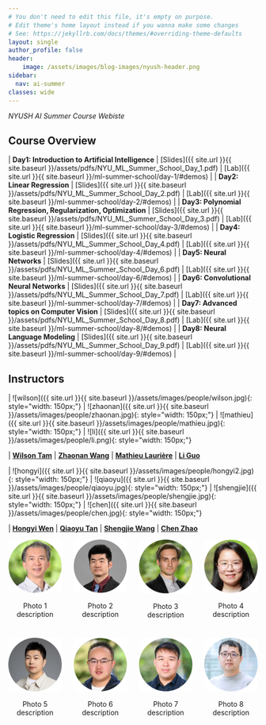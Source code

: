 ```yaml
---
# You don't need to edit this file, it's empty on purpose.
# Edit theme's home layout instead if you wanna make some changes
# See: https://jekyllrb.com/docs/themes/#overriding-theme-defaults
layout: single
author_profile: false
header:
    image: /assets/images/blog-images/nyush-header.png
sidebar:
  nav: ai-summer
classes: wide
---
```


*NYUSH AI Summer Course Webiste*

## Course Overview

| **Day1: Introduction to Artificial Intelligence** | [Slides]({{ site.url }}{{ site.baseurl }}/assets/pdfs/NYU_ML_Summer_School_Day_1.pdf) | [Lab]({{ site.url }}{{ site.baseurl }}/ml-summer-school/day-1/#demos) |
| **Day2: Linear Regression** | [Slides]({{ site.url }}{{ site.baseurl }}/assets/pdfs/NYU_ML_Summer_School_Day_2.pdf) | [Lab]({{ site.url }}{{ site.baseurl }}/ml-summer-school/day-2/#demos) |
| **Day3: Polynomial Regression, Regularization, Optimization** | [Slides]({{ site.url }}{{ site.baseurl }}/assets/pdfs/NYU_ML_Summer_School_Day_3.pdf) | [Lab]({{ site.url }}{{ site.baseurl }}/ml-summer-school/day-3/#demos) |
| **Day4: Logistic Regression** | [Slides]({{ site.url }}{{ site.baseurl }}/assets/pdfs/NYU_ML_Summer_School_Day_4.pdf) | [Lab]({{ site.url }}{{ site.baseurl }}/ml-summer-school/day-4/#demos) |
| **Day5: Neural Networks** | [Slides]({{ site.url }}{{ site.baseurl }}/assets/pdfs/NYU_ML_Summer_School_Day_6.pdf) | [Lab]({{ site.url }}{{ site.baseurl }}/ml-summer-school/day-6/#demos) |
| **Day6: Convolutional Neural Networks** | [Slides]({{ site.url }}{{ site.baseurl }}/assets/pdfs/NYU_ML_Summer_School_Day_7.pdf) | [Lab]({{ site.url }}{{ site.baseurl }}/ml-summer-school/day-7/#demos) |
| **Day7: Advanced topics on Computer Vision** | [Slides]({{ site.url }}{{ site.baseurl }}/assets/pdfs/NYU_ML_Summer_School_Day_8.pdf) | [Lab]({{ site.url }}{{ site.baseurl }}/ml-summer-school/day-8/#demos) |
| **Day8: Neural Language Modeling** | [Slides]({{ site.url }}{{ site.baseurl }}/assets/pdfs/NYU_ML_Summer_School_Day_9.pdf) | [Lab]({{ site.url }}{{ site.baseurl }}/ml-summer-school/day-9/#demos) |

## Instructors

| ![wilson]({{ site.url }}{{ site.baseurl }}/assets/images/people/wilson.jpg){: style="width: 150px;"} | ![zhaonan]({{ site.url }}{{ site.baseurl }}/assets/images/people/zhaonan.jpg){: style="width: 150px;"} | ![mathieu]({{ site.url }}{{ site.baseurl }}/assets/images/people/mathieu.jpg){: style="width: 150px;"} | ![li]({{ site.url }}{{ site.baseurl }}/assets/images/people/li.png){: style="width: 150px;"} 

| **[Wilson Tam](https://cs.shanghai.nyu.edu/faculty/yik-cheung-tam-tanyizhang)** | **[Zhaonan Wang](https://cs.shanghai.nyu.edu/faculty/zhaonan-wang-wangzhaonan)** | **[Mathieu Laurière](https://cs.shanghai.nyu.edu/faculty/mathieu-lauriere)** | **[Li Guo](https://cs.shanghai.nyu.edu/faculty/li-guo-guoli)** 

| ![hongyi]({{ site.url }}{{ site.baseurl }}/assets/images/people/hongyi2.jpg){: style="width: 150px;"} | ![qiaoyu]({{ site.url }}{{ site.baseurl }}/assets/images/people/qiaoyu.jpg){: style="width: 150px;"} | ![shengjie]({{ site.url }}{{ site.baseurl }}/assets/images/people/shengjie.jpg){: style="width: 150px;"} | ![chen]({{ site.url }}{{ site.baseurl }}/assets/images/people/chen.jpg){: style="width: 150px;"} 

| **[Hongyi Wen](https://cs.shanghai.nyu.edu/faculty/hongyi-wen-wenhongyi)** | **[Qiaoyu Tan](https://cs.shanghai.nyu.edu/faculty/qiaoyu-tan-tanqiaoyu)** | **[Shengjie Wang](https://cs.shanghai.nyu.edu/faculty/shengjie-wang-wangshengjie)** | **[Chen Zhao](https://cs.shanghai.nyu.edu/faculty/chen-zhao-zhaochen)** 

<div style="display: grid; grid-template-columns: repeat(4, 1fr); gap: 24px; text-align: center;">

  <div>
    <img src="/assets/images/people/wilson.jpg" alt="Photo 1" style="width: 150px; border-radius: 8px;" />
    <p>Photo 1 description</p>
  </div>

  <div>
    <img src="/assets/images/people/zhaonan.jpg" alt="Photo 2" style="width: 150px; border-radius: 8px;" />
    <p>Photo 2 description</p>
  </div>

  <div>
    <img src="/assets/images/people/mathieu.jpg" alt="Photo 3" style="width: 150px; border-radius: 8px;" />
    <p>Photo 3 description</p>
  </div>

  <div>
    <img src="/assets/images/people/li.png" alt="Photo 4" style="width: 150px; border-radius: 8px;" />
    <p>Photo 4 description</p>
  </div>

  <div>
    <img src="/assets/images/people/hongyi2.jpg" alt="Photo 5" style="width: 150px; border-radius: 8px;" />
    <p>Photo 5 description</p>
  </div>

  <div>
    <img src="/assets/images/people/qiaoyu.jpg" alt="Photo 6" style="width: 150px; border-radius: 8px;" />
    <p>Photo 6 description</p>
  </div>

  <div>
    <img src="/assets/images/people/shengjie.jpg" alt="Photo 7" style="width: 150px; border-radius: 8px;" />
    <p>Photo 7 description</p>
  </div>

  <div>
    <img src="/assets/images/people/chen.jpg" alt="Photo 8" style="width: 150px; border-radius: 8px;" />
    <p>Photo 8 description</p>
  </div>

</div>


